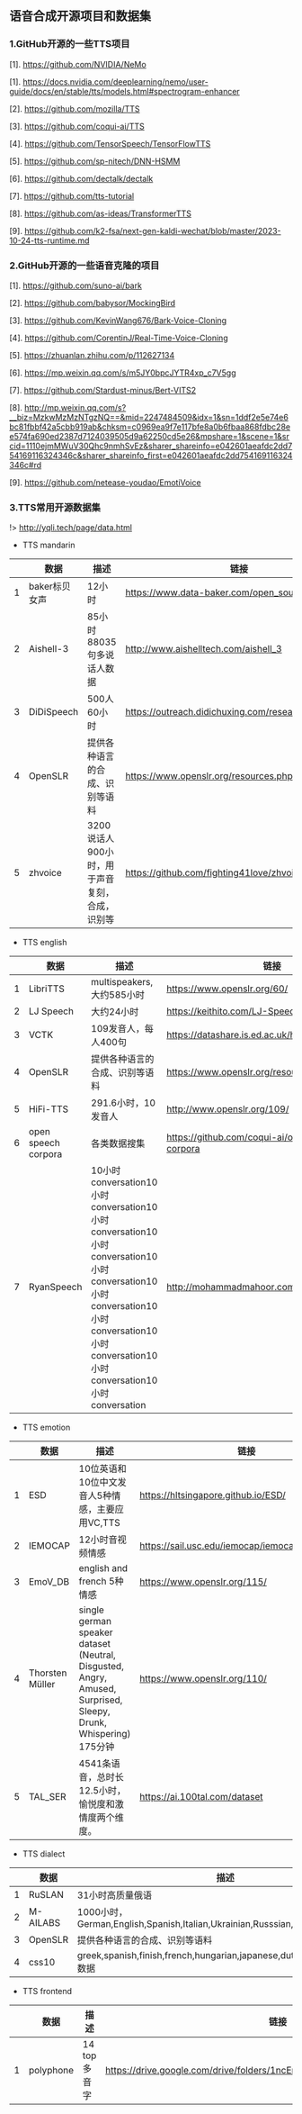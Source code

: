 ## 语音合成开源项目和数据集



### 1.GitHub开源的一些TTS项目


[1]. <https://github.com/NVIDIA/NeMo>

[1]. <https://docs.nvidia.com/deeplearning/nemo/user-guide/docs/en/stable/tts/models.html#spectrogram-enhancer>

[2]. <https://github.com/mozilla/TTS>

[3]. <https://github.com/coqui-ai/TTS>

[4]. <https://github.com/TensorSpeech/TensorFlowTTS>

[5]. <https://github.com/sp-nitech/DNN-HSMM>

[6]. <https://github.com/dectalk/dectalk>

[7]. <https://github.com/tts-tutorial>

[8]. <https://github.com/as-ideas/TransformerTTS>

[9]. <https://github.com/k2-fsa/next-gen-kaldi-wechat/blob/master/2023-10-24-tts-runtime.md>


<!-- https://mp.weixin.qq.com/s/GHkc1DN4Dozzz50Fq8m3kQ -->



### 2.GitHub开源的一些语音克隆的项目

[1]. <https://github.com/suno-ai/bark>

[2]. <https://github.com/babysor/MockingBird>

[3]. <https://github.com/KevinWang676/Bark-Voice-Cloning>

[4]. <https://github.com/CorentinJ/Real-Time-Voice-Cloning>

[5]. <https://zhuanlan.zhihu.com/p/112627134>

[6]. <https://mp.weixin.qq.com/s/m5JY0bpcJYTR4xp_c7V5gg>

[7]. <https://github.com/Stardust-minus/Bert-VITS2>

[8]. <http://mp.weixin.qq.com/s?__biz=MzkwMzMzNTgzNQ==&mid=2247484509&idx=1&sn=1ddf2e5e74e6bc81fbbf42a5cbb919ab&chksm=c0969ea9f7e117bfe8a0b6fbaa868fdbc28ee574fa690ed2387d7124039505d9a62250cd5e26&mpshare=1&scene=1&srcid=1110ejmMWuV30Qhc9nmhSvEz&sharer_shareinfo=e042601aeafdc2dd754169116324346c&sharer_shareinfo_first=e042601aeafdc2dd754169116324346c#rd>

[9]. <https://github.com/netease-youdao/EmotiVoice>



### 3.TTS常用开源数据集

!> http://yqli.tech/page/data.html

<!-- 6.语音合成开源数据
Nancy
TWEB
Spanish -->

+ TTS mandarin

|	|数据|	描述|	链接|
|---|----|------|-------|
|1	|baker标贝女声|	12小时|	<https://www.data-baker.com/open_source.html>|
|2	|Aishell-3|	85小时88035句多说话人数据	|<http://www.aishelltech.com/aishell_3>|
|3	|DiDiSpeech|	500人60小时	|<https://outreach.didichuxing.com/research/opendata/>|
|4	|OpenSLR|	提供各种语言的合成、识别等语料	|<https://www.openslr.org/resources.php>|
|5	|zhvoice|	3200说话人900小时，用于声音复刻，合成，识别等	|<https://github.com/fighting41love/zhvoice>|


+ TTS english


|	|数据|	描述|	链接|
|---|----|------|-------|
|1	|LibriTTS|	multispeakers,大约585小时|	<https://www.openslr.org/60/>|
|2	|LJ Speech|	大约24小时|	<https://keithito.com/LJ-Speech-Dataset/>|
|3	|VCTK|	109发音人，每人400句|	<https://datashare.is.ed.ac.uk/handle/10283/2651>|
|4	|OpenSLR|	提供各种语言的合成、识别等语料|	<https://www.openslr.org/resources.php>|
|5	|HiFi-TTS|	291.6小时，10发音人|	<http://www.openslr.org/109/>|
|6	|open speech corpora|	各类数据搜集|	<https://github.com/coqui-ai/open-speech-corpora>|
|7	|RyanSpeech|	10小时conversation10小时conversation10小时conversation10小时conversation10小时conversation10小时conversation10小时conversation10小时conversation10小时conversation10小时conversation|	<http://mohammadmahoor.com/ryanspeech/>|

+ TTS emotion

|	|数据|	描述|	链接|
|---|----|------|-------|
|1	|ESD|	10位英语和10位中文发音人5种情感，主要应用VC,TTS|	<https://hltsingapore.github.io/ESD/>|
|2	|IEMOCAP|	12小时音视频情感|	<https://sail.usc.edu/iemocap/iemocap_release.htm>|
|3	|EmoV_DB|	english and french 5种情感|	<https://www.openslr.org/115/>|
|4	|Thorsten Müller|	single german speaker dataset (Neutral, Disgusted, Angry, Amused, Surprised, Sleepy, Drunk, Whispering) 175分钟|	<https://www.openslr.org/110/>|
|5	|TAL_SER|	4541条语音，总时长12.5小时，愉悦度和激情度两个维度。|	<https://ai.100tal.com/dataset>|

+ TTS dialect

|	|数据|	描述|	链接|
|---|----|------|-------|
|1	|RuSLAN|	31小时高质量俄语|	<https://ruslan-corpus.github.io/>|
|2	|M-AILABS|	1000小时，German,English,Spanish,Italian,Ukrainian,Russsian,French,Polish|	<https://www.caito.de/?p=242>|
|3	|OpenSLR|	提供各种语言的合成、识别等语料|	<https://www.openslr.org/resources.php>|
|4	|css10|	greek,spanish,finish,french,hungarian,japanese,dutch,russian,chinese数据	|<https://github.com/Kyubyong/css10>|


+ TTS frontend

| |数据|	描述|	链接|
|---|----|------|-------|
|1	|polyphone|	14 top多音字|	<https://drive.google.com/drive/folders/1ncEnpttZNxmNMXsQSmytgrK1_2wKujkX>|




